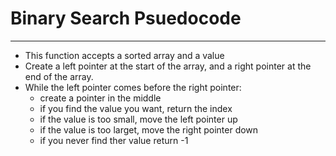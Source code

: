 # Binary Search Psuedocode

---

- This function accepts a sorted array and a value
- Create a left pointer at the start of the array, and a right pointer at the end of the array.
- While the left pointer comes before the right pointer:
  - create a pointer in the middle
  - if you find the value you want, return the index
  - if the value is too small, move the left pointer up
  - if the value is too larget, move the right pointer down
  - if you never find ther value return -1
